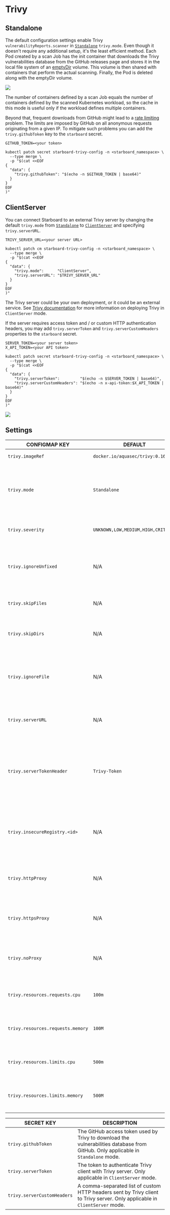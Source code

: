 # Trivy

## Standalone

The default configuration settings enable Trivy `vulnerabilityReports.scanner` in [`Standalone`][trivy-standalone]
`trivy.mode`. Even though it doesn't require any additional setup, it's the least efficient method. Each Pod created
by a scan Job has the init container that downloads the Trivy vulnerabilities database from the GitHub releases page
and stores it in the local file system of an [emptyDir][emptyDir-volume] volume. This volume is then shared with
containers that perform the actual scanning. Finally, the Pod is deleted along with the emptyDir volume.

![](./../../images/design/trivy-standalone.png)

The number of containers defined by a scan Job equals the number of containers defined by the scanned Kubernetes
workload, so the cache in this mode is useful only if the workload defines multiple containers.

Beyond that, frequent downloads from GitHub might lead to a [rate limiting][gh-rate-limiting] problem. The limits are
imposed by GitHub on all anonymous requests originating from a given IP. To mitigate such problems you can add the
`trivy.githubToken` key to the `starboard` secret.

```
GITHUB_TOKEN=<your token>

kubectl patch secret starboard-trivy-config -n <starboard_namespace> \
  --type merge \
  -p "$(cat <<EOF
{
  "data": {
    "trivy.githubToken": "$(echo -n $GITHUB_TOKEN | base64)"
  }
}
EOF
)"
```

## ClientServer

You can connect Starboard to an external Trivy server by changing the default `trivy.mode` from
[`Standalone`][trivy-standalone] to [`ClientServer`][trivy-clientserver] and specifying `trivy.serverURL`.

```
TRIVY_SERVER_URL=<your server URL>

kubectl patch cm starboard-trivy-config -n <starboard_namespace> \
  --type merge \
  -p "$(cat <<EOF
{
  "data": {
    "trivy.mode":      "ClientServer",
    "trivy.serverURL": "$TRIVY_SERVER_URL"
  }
}
EOF
)"
```

The Trivy server could be your own deployment, or it could be an external service. See [Trivy documentation][trivy-clientserver]
for more information on deploying Trivy in `ClientServer` mode.

If the server requires access token and / or custom HTTP authentication headers, you may add `trivy.serverToken`
and `trivy.serverCustomHeaders` properties to the `starboard` secret.

```
SERVER_TOKEN=<your server token>
X_API_TOKEN=<your API token>

kubectl patch secret starboard-trivy-config -n <starboard_namespace> \
  --type merge \
  -p "$(cat <<EOF
{
  "data": {
    "trivy.serverToken":         "$(echo -n $SERVER_TOKEN | base64)",
    "trivy.serverCustomHeaders": "$(echo -n x-api-token:$X_API_TOKEN | base64)"
  }
}
EOF
)"
```

![](./../../images/design/trivy-clientserver.png)

## Settings

| CONFIGMAP KEY                     | DEFAULT                            | DESCRIPTION |
| --------------------------------- | ---------------------------------- | ----------- |
| `trivy.imageRef`                  | `docker.io/aquasec/trivy:0.16.0`   | Trivy image reference |
| `trivy.mode`                      | `Standalone`                       | Trivy client mode. Either `Standalone` or `ClientServer`. Depending on the active mode other settings might be applicable or required. |
| `trivy.severity`                  | `UNKNOWN,LOW,MEDIUM,HIGH,CRITICAL` | A comma separated list of severity levels reported by Trivy |
| `trivy.ignoreUnfixed`             | N/A                                | Whether to show only fixed vulnerabilities in vulnerabilities reported by Trivy. Set to `"true"` to enable it. |
| `trivy.skipFiles`                 | N/A                                | A comma separated list of file paths for Trivy to skip traversal. |
| `trivy.skipDirs`                  | N/A                                | A comma separated list of directories for Trivy to skip traversal. |
| `trivy.ignoreFile`                | N/A                                | It specifies the `.trivyignore` file which contains a list of vulnerability IDs to be ignored from vulnerabilities reported by Trivy. |
| `trivy.serverURL`                 | N/A                                | The endpoint URL of the Trivy server. Required in `ClientServer` mode. |
| `trivy.serverTokenHeader`         | `Trivy-Token`                      | The name of the HTTP header to send the authentication token to Trivy server. Only application in `ClientServer` mode when `trivy.serverToken` is specified. |
| `trivy.insecureRegistry.<id>`     | N/A                                | The registry to which insecure connections are allowed. There can be multiple registries with different registry `<id>`. |
| `trivy.httpProxy`                 | N/A                                | The HTTP proxy used by Trivy to download the vulnerabilities database from GitHub. |
| `trivy.httpsProxy`                | N/A                                | The HTTPS proxy used by Trivy to download the vulnerabilities database from GitHub. |
| `trivy.noProxy`                   | N/A                                | A comma separated list of IPs and domain names that are not subject to proxy settings. |
| `trivy.resources.requests.cpu`    | `100m`                             | The minimum amount of CPU required to run Trivy scanner pod. |
| `trivy.resources.requests.memory` | `100M`                             | The minimum amount of memory required to run Trivy scanner pod. |
| `trivy.resources.limits.cpu`      | `500m`                             | The maximum amount of CPU allowed to run Trivy scanner pod. |
| `trivy.resources.limits.memory`   | `500M`                             | The maximum amount of memory allowed to run Trivy scanner pod. |

| SECRET KEY                  | DESCRIPTION |
| --------------------------- | ----------- |
| `trivy.githubToken`         | The GitHub access token used by Trivy to download the vulnerabilities database from GitHub. Only applicable in `Standalone` mode. |
| `trivy.serverToken`         | The token to authenticate Trivy client with Trivy server. Only applicable in `ClientServer` mode. |
| `trivy.serverCustomHeaders` | A comma-separated list of custom HTTP headers sent by Trivy client to Trivy server. Only applicable in `ClientServer` mode. |

[trivy-standalone]: https://aquasecurity.github.io/trivy/latest/modes/standalone/
[emptyDir-volume]: https://kubernetes.io/docs/concepts/storage/volumes/#emptydir
[gh-rate-limiting]: https://docs.github.com/en/free-pro-team@latest/rest/overview/resources-in-the-rest-api#rate-limiting
[trivy-clientserver]: https://aquasecurity.github.io/trivy/latest/modes/client-server/
